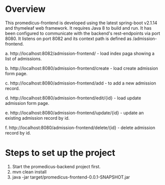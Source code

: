 Overview
========
This promedicus-frontend is developed using the latest spring-boot v2.1.14 and thymeleaf web framework. It requires Java 8 to build and run. It has been configured to communicate with the backend's rest-endpoints via port 8080. It listens on port 8082 and its context path is defined as /admission-frontend. 

a. http://localhost:8082/admission-frontend/ - load index paga showing a list of admissions.

b. http://localhost:8080/admission-frontend/create - load create admission form page.

c. http://localhost:8080/admission-frontend/add - to add a new admission record.

d. http://localhost:8080/admission-frontend/edit/{id} - load update admission form page.

e. http://localhost:8080/admission-frontend/update/{id} - update an existing admission record by id.

f. http://localhost:8080/admission-frontend/delete/{id} - delete admission record by id.


Steps to set up the project
===========================
1. Start the promedicus-backend project first.
1. mvn clean install
2. java -jar target/promedicus-frontend-0.0.1-SNAPSHOT.jar
